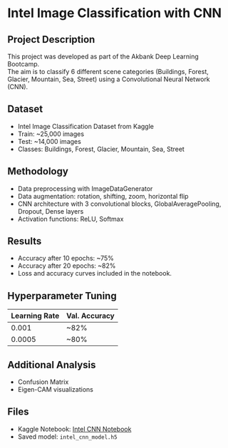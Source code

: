 # Intel Image Classification with CNN

## Project Description
This project was developed as part of the Akbank Deep Learning Bootcamp.  
The aim is to classify 6 different scene categories (Buildings, Forest, Glacier, Mountain, Sea, Street) using a Convolutional Neural Network (CNN).

## Dataset
- Intel Image Classification Dataset from Kaggle  
- Train: ~25,000 images  
- Test: ~14,000 images  
- Classes: Buildings, Forest, Glacier, Mountain, Sea, Street

## Methodology
- Data preprocessing with ImageDataGenerator  
- Data augmentation: rotation, shifting, zoom, horizontal flip  
- CNN architecture with 3 convolutional blocks, GlobalAveragePooling, Dropout, Dense layers  
- Activation functions: ReLU, Softmax  

## Results
- Accuracy after 10 epochs: ~75%  
- Accuracy after 20 epochs: ~82%  
- Loss and accuracy curves included in the notebook.  

## Hyperparameter Tuning
| Learning Rate | Val. Accuracy |
|---------------|---------------|
| 0.001         | ~82% |
| 0.0005        | ~80% |

## Additional Analysis
- Confusion Matrix  
- Eigen-CAM visualizations  

## Files
- Kaggle Notebook: [Intel CNN Notebook](https://www.kaggle.com/YOUR_LINK_HERE)
- Saved model: `intel_cnn_model.h5`
